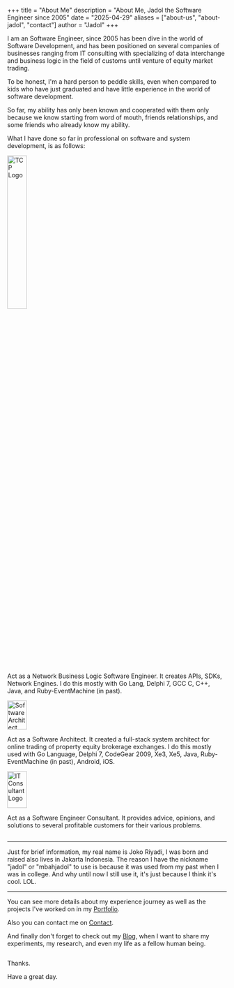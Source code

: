 +++
title = "About Me"
description = "About Me, Jadol the Software Engineer since 2005"
date = "2025-04-29"
aliases = ["about-us", "about-jadol", "contact"]
author = "Jadol"
+++

I am an Software Engineer, since 2005 has been dive in the world of Software Development, and has been positioned on several companies of businesses ranging from IT consulting with specializing of data interchange and business logic in the field of customs until venture of equity market trading.

To be honest, I'm a hard person to peddle skills, even when compared to kids who have just graduated and have little experience in the world of software development. 

So far, my ability has only been known and cooperated with them only because we know starting from word of mouth, friends relationships, and some friends who already know my ability.


What I have done so far in professional on software and system development, is as follows: 


<br style="line-height: 0.01em;"/>

<!-- ![TCP Logo](/images/tcp-ip-logo.png) -->
<img src="/images/tcp-ip-logo.png" style="width: 30%; height: auto;" alt="TCP Logo">

Act as a Network Business Logic Software Engineer. It creates APIs, SDKs, Network Engines. I do this mostly with Go Lang, Delphi 7, GCC C, C++, Java, and Ruby-EventMachine (in past).

<br style="line-height: 0.01em;"/>


<!-- ![Software Architect](/images/software-architecture.jpg) -->
<img src="/images/software-architecture.jpg" style="width: 30%; height: 66;" alt="Software Architect Logo">


Act as a Software Architect. It created a full-stack system architect for online trading of property equity brokerage exchanges. I do this mostly used with Go Language, Delphi 7, CodeGear 2009, Xe3, Xe5, Java, Ruby-EventMachine (in past), Android, iOS.


<br style="line-height: 0.01em;"/>


<!-- ![IT Consultant](/images/IT_Consultant-logo.png) -->
<img src="/images/IT_Consultant-logo.png" style="width: 30%; height: 6em;" alt="IT Consultant Logo">

Act as a Software Engineer Consultant. It provides advice, opinions, and solutions to several profitable customers for their various problems.


<br style="line-height: 0.01em;"/>
<hr />

Just for brief information, my real name is Joko Riyadi, I was born and raised also lives in Jakarta Indonesia. The reason I have the nickname "jadol" or "mbahjadol" to use is because it was used from my past when I was in college. And why until now I still use it, it's just because I think it's cool. LOL.

<hr />

You can see more details about my experience journey as well as the projects I've worked on in my [Portfolio](/portfolio).

Also you can contact me on [Contact](/contact).

And finally don't forget to check out my [Blog](/posts), when I want to share my experiments, my research, and even my life as a fellow human being.

<br style="line-height: 0.01em;"/>

Thanks. 

Have a great day.


